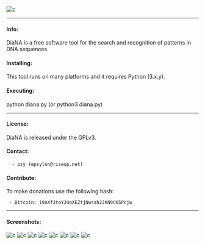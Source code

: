 
![c](https://03c8.net/images/diana_banner.png)

----------

#### Info:
 
 DiaNA is a free software tool for the search and recognition of patterns in DNA sequences.

#### Installing:

 This tool runs on many platforms and it requires Python (3.x.y).

#### Executing:
  
  python diana.py (or python3 diana.py)

----------

#### License:

 DiaNA is released under the GPLv3.

#### Contact:

      - psy (epsylon@riseup.net)

#### Contribute: 

 To make donations use the following hash:
  
     - Bitcoin: 19aXfJtoYJUoXEZtjNwsah2JKN9CK5Pcjw

----------

####  Screenshots:

  ![c](https://03c8.net/images/diana_search.png)
  ![c](https://03c8.net/images/diana_list.png)
  ![c](https://03c8.net/images/diana_list2.png)
  ![c](https://03c8.net/images/diana4.png)
  ![c](https://03c8.net/images/diana_report1.png)
  ![c](https://03c8.net/images/diana_report2.png)
  ![c](https://03c8.net/images/diana_report3.png)
  ![c](https://03c8.net/images/diana_report4.png)

